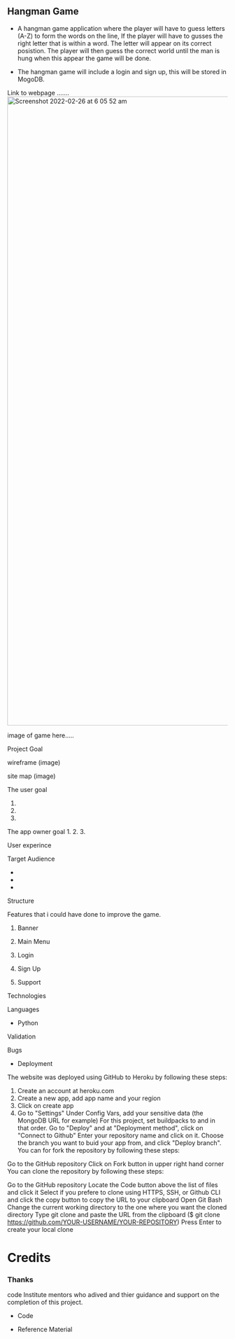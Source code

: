 ## Hangman Game

 * A hangman game application where the player will have to guess letters (A-Z) to form the words on the line, If the player will have to gusses the right letter that is within a word. The letter will appear on its correct posistion. The player will then guess the correct world until the man is hung when this appear the game will be done.

* The hangman game will include a login and sign up, this will be stored in MogoDB.

 Link to webpage .......
 <img width="1437" alt="Screenshot 2022-02-26 at 6 05 52 am" src="https://user-images.githubusercontent.com/74901613/155832002-6e644ec9-8b2a-4123-b4b8-014175237971.png">


image of game here.....


Project Goal

wireframe (image)

site map (image)

The user goal 

1. 
2.
3.

The app owner goal 
1.
2.
3.

User experince

Target Audience

* 
*
*

Structure 


Features  that i could have done to improve the game.

1. Banner 

2. Main Menu

3. Login

4. Sign Up

6. Support 

Technologies 

Languages 

* Python

Validation 



Bugs 


* Deployment 

 The website was deployed using GitHub to Heroku by following these steps: 

1. Create an account at heroku.com
2. Create a new app, add app name and your region
3. Click on create app
4. Go to "Settings"
Under Config Vars, add your sensitive data (the MongoDB URL for example)
For this project, set buildpacks to and in that order.
Go to "Deploy" and at "Deployment method", click on "Connect to Github"
Enter your repository name and click on it.
Choose the branch you want to buid your app from, and click "Deploy branch".
You can for fork the repository by following these steps:

Go to the GitHub repository
Click on Fork button in upper right hand corner
You can clone the repository by following these steps:

Go to the GitHub repository
Locate the Code button above the list of files and click it
Select if you prefere to clone using HTTPS, SSH, or Github CLI and click the copy button to copy the URL to your clipboard
Open Git Bash
Change the current working directory to the one where you want the cloned directory
Type git clone and paste the URL from the clipboard ($ git clone https://github.com/YOUR-USERNAME/YOUR-REPOSITORY)
Press Enter to create your local clone


# Credits 

### **Thanks**

code Institute mentors who adived and thier guidance and support on the completion of this project.

* Code 



* Reference Material 

